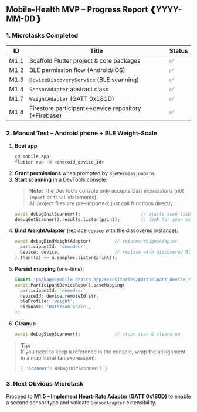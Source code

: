 ## Mobile-Health MVP – Progress Report  ❰YYYY-MM-DD❱

### 1. Microtasks Completed
| ID  | Title                                               | Status |
|-----|-----------------------------------------------------|--------|
| M1.1| Scaffold Flutter project & core packages            | ✅ |
| M1.2| BLE permission flow (Android/iOS)                   | ✅ |
| M1.3| `DeviceDiscoveryService` (BLE scanning)             | ✅ |
| M1.4| `SensorAdapter` abstract class                      | ✅ |
| M1.7| `WeightAdapter` (GATT 0x181D)                       | ✅ |
| M1.8| Firestore participant↔device repository (+Firebase) | ✅ |

### 2. Manual Test – Android phone + BLE Weight-Scale
1. **Boot app**  
   ```bash
   cd mobile_app
   flutter run -d <android_device_id>
   ```  
2. **Grant permissions** when prompted by `BlePermissionGate`.  
3. **Start scanning** in a DevTools console:  
   > **Note:** The DevTools console only accepts Dart _expressions_ (not `import` or `final` statements).  
   All project files are pre-imported; just call functions directly:  
   ```dart
   await debugInitScanner();                       // starts scan (singleton)
   debugGetScanner().results.listen(print);        // look for your scale’s MAC/name
   ```  
4. **Bind WeightAdapter** (replace `device` with the discovered instance):  
   ```dart
   await debugBindWeightAdapter(         // returns WeightAdapter
     participantId: 'demoUser',
     device: device,                     // replace with discovered BluetoothDevice
   ).then((a) => a.samples.listen(print));
   ```  
5. **Persist mapping** (one-time):  
   ```dart
   import 'package:mobile_health_app/repositories/participant_device_repo.dart';
   await ParticipantDeviceRepo().saveMapping(
     participantId: 'demoUser',
     deviceId: device.remoteId.str,
     bleProfile: 'weight',
     nickname: 'Bathroom scale',
   );
   ```  
6. **Cleanup**  
   ```dart
   await debugStopScanner();             // stops scan & cleans up
   ```
   
> **Tip:**  
> If you need to keep a reference in the console, wrap the assignment in a map literal (an expression):  
> ```dart
> { 'scanner': debugInitScanner() }
> ```

### 3. Next Obvious Microtask
Proceed to **M1.5 – Implement Heart-Rate Adapter (GATT 0x180D)** to enable a second sensor type and validate `SensorAdapter` extensibility.
